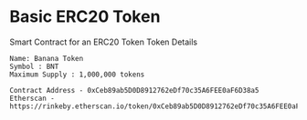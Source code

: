 # Basic ERC20 Token

Smart Contract for an ERC20 Token
Token Details

```
Name: Banana Token
Symbol : BNT
Maximum Supply : 1,000,000 tokens

Contract Address - 0xCeb89ab5D0D8912762eDf70c35A6FEE0aF6D38a5
Etherscan - https://rinkeby.etherscan.io/token/0xCeb89ab5D0D8912762eDf70c35A6FEE0aF6D38a5
```
